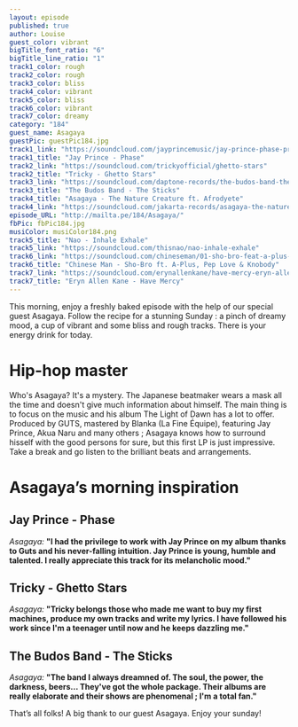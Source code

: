 ```yaml
---
layout: episode
published: true
author: Louise
guest_color: vibrant
bigTitle_font_ratio: "6"
bigTitle_line_ratio: "1"
track1_color: rough
track2_color: rough
track3_color: bliss
track4_color: vibrant
track5_color: bliss
track6_color: vibrant
track7_color: dreamy
category: "184"
guest_name: Asagaya
guestPic: guestPic184.jpg
track1_link: "https://soundcloud.com/jayprincemusic/jay-prince-phase-prod-pigeon"
track1_title: "Jay Prince - Phase"
track2_link: "https://soundcloud.com/trickyofficial/ghetto-stars"
track2_title: "Tricky - Ghetto Stars"
track3_link: "https://soundcloud.com/daptone-records/the-budos-band-the-sticks"
track3_title: "The Budos Band - The Sticks"
track4_title: "Asagaya - The Nature Creature ft. Afrodyete"
track4_link: "https://soundcloud.com/jakarta-records/asagaya-the-nature-creature-feat-afrodyete-of-breakestra-produced-by-guts"
episode_URL: "http://mailta.pe/184/Asagaya/"
fbPic: fbPic184.jpg
musiColor: musiColor184.png
track5_title: "Nao - Inhale Exhale"
track5_link: "https://soundcloud.com/thisnao/nao-inhale-exhale"
track6_link: "https://soundcloud.com/chineseman/01-sho-bro-feat-a-plus-pep"
track6_title: "Chinese Man - Sho-Bro ft. A-Plus, Pep Love & Knobody"
track7_link: "https://soundcloud.com/erynallenkane/have-mercy-eryn-allen-kane"
track7_title: "Eryn Allen Kane - Have Mercy"
---
```


<p id="introduction">This morning, enjoy a freshly baked episode with the help of our special guest Asagaya. Follow the recipe for a stunning Sunday : a pinch of dreamy mood, a cup of vibrant and some bliss and rough tracks. There is your energy drink for today.</p>
 
# Hip-hop master

Who's Asagaya? It's a mystery. The Japanese beatmaker wears a mask all the time and doesn't give much information about himself. The main thing is to focus on the music and his album The Light of Dawn has a lot to offer. Produced by GUTS, mastered by Blanka (La Fine Équipe), featuring Jay Prince, Akua Naru and many others ; Asagaya knows how to surround hisself with the good persons for sure, but this first LP is just impressive. Take a break and go listen to the brilliant beats and arrangements. 
 
# Asagaya’s morning inspiration
 
## Jay Prince - Phase
_Asagaya:_ **"**I had the privilege to work with Jay Prince on my album thanks to Guts and his never-falling intuition. Jay Prince is young, humble and talented. I really appreciate this track for its melancholic mood.**"**
 
## Tricky - Ghetto Stars
_Asagaya:_ **"**Tricky belongs those who made me want to buy my first machines, produce my own tracks and write my lyrics. 
I have followed his work since I'm a teenager until now and he keeps dazzling me.**"**
 
## The Budos Band - The Sticks
_Asagaya:_ **"**The band I always dreamned of. The soul, the power, the darkness, beers... They've got the whole package.
Their albums are really elaborate and their shows are phenomenal ; I'm a total fan.**"**
 
<p id="outroduction">
That’s all folks! A big thank to our guest Asagaya. Enjoy your sunday!
</p>